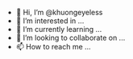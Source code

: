 - 👋 Hi, I’m @khuongeyeless
- 👀 I’m interested in ...
- 🌱 I’m currently learning ...
- 💞️ I’m looking to collaborate on ...
- 📫 How to reach me ...

<!---
khuongeyeless/khuongeyeless is a ✨ special ✨ repository because its `README.md` (this file) appears on your GitHub profile.
You can click the Preview link to take a look at your changes.
--->
